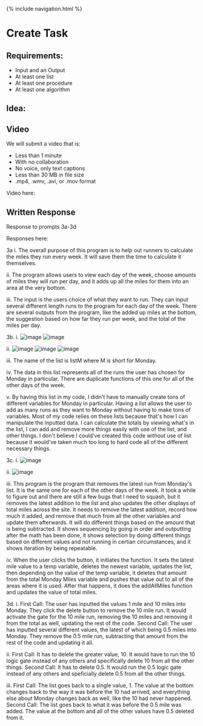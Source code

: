 {% include navigation.html %}

# Create Task
## Requirements:
* Input and an Output
* At least one list
* At least one procedure
* At least one algorithm

## Idea:

## Video
We will submit a video that is:

* Less than 1 minute 
* With no collaboration
* No voice, only text captions
* Less than 30 MB in file size
* .mp4, .wmv, .avi, or .mov format

Video here:

## Written Response
Response to prompts 3a-3d

Responses here:

3a
i. The overall purpose of this program is to help out runners to calculate the miles they run every week. It will save them the time to calculate it themselves. 

ii. The program allows users to view each day of the week, choose amounts of miles they will run per day, and it adds up all the miles for them into an area at the very bottom.

iii. The input is the users choice of what they want to run. They can input several different length runs to the program for each day of the week. There are several outputs from the program, like the added up miles at the bottom, the suggestion based on how far they run per week, and the total of the miles per day. 

3b. 
i. ![image](https://user-images.githubusercontent.com/89223558/162367212-6859a181-9318-4f0e-a125-98c0903ac57c.png)
![image](https://user-images.githubusercontent.com/89223558/162367231-faa50efe-7c95-4a2f-b35c-95f99ba3ae66.png)

ii. ![image](https://user-images.githubusercontent.com/89223558/162367298-e4fe1b43-4bf6-4efc-871e-4691d721b698.png)
![image](https://user-images.githubusercontent.com/89223558/162367333-a232c379-6e14-45cb-9911-54190814e513.png)
![image](https://user-images.githubusercontent.com/89223558/162367358-01ff9662-1137-4c76-82b0-1d2a9e4adc0e.png)

iii. The name of the list is listM where M is short for Monday. 

iv. The data in this list represents all of the runs the user has chosen for Monday in particular. There are duplicate functions of this one for all of the other days of the week. 

v. By having this list in my code, I didn't have to manually create tons of different variables for Monday in particular. Having a list allows the user to add as many runs as they want to Monday without having to make tons of variables. Most of my code relies on these lists because that's how I can manipulate the inputted data. I can calculate the totals by viewing what's in the list, I can add and remove more things easily with use of the list, and other things. I don't believe I could've created this code without use of list because it would've taken much too long to hard code all of the different necessary things. 

3c.
i. ![image](https://user-images.githubusercontent.com/89223558/162367795-1cdb456e-bb08-4144-aea4-aed5fd3cff52.png)

ii. ![image](https://user-images.githubusercontent.com/89223558/162368238-c80027b1-cd94-4131-a832-e793f732e1dc.png)

iii. This program is the program that removes the latest run from Monday's list. It is the same one for each of the other days of the week. It took a while to figure out and there are still a few bugs that I need to squash, but it removes the latest addition to the list and also updates the other displays of total miles across the site. It needs to remove the latest addition, record how much it added, and remove that much from all the other variables and update them afterwards. It will do different things based on the amount that is being subtracted. It shows sequencing by going in order and outputting after the math has been done, it shows selection by doing different things based on different values and not running in certian circumstances, and it shows iteration by being repeatable. 

iv. When the user clicks the button, it initiates the function. It sets the latest mile value to a temp variable, deletes the newest variable, updates the list, then depending on the value of the temp variable, it deletes that amount from the total Monday Miles variable and pushes that value out to all of the areas where it is used. After that happens, it does the addAllMiles function and updates the value of total miles. 

3d.
i. 
First Call: The user has inputted the values 1 mile and 10 miles into Monday. They click the delete button to remove the 10 mile run. It would activate the gate for the 10 mile run, removing the 10 miles and removing it from the total as well, updating the rest of the code. 
Second Call: The user has inputted several different values, the latest of which being 0.5 miles into Monday. They remove the 0.5 mile run, subtracting that amount from the rest of the code and updating it all. 

ii.
First Call: It has to delete the greater value, 10. It would have to run the 10 logic gate instead of any others and specifically delete 10 from all the other things. 
Second Call: It has to delete 0.5. It would run the 0.5 logic gate instead of any others and speficially delete 0.5 from all the other things. 

iii.
First Call: The list goes back to a single value, 1. The value at the bottom changes back to the way it was before the 10 had arrived, and everything else about Monday changes back as well, like the 10 had never happened. 
Second Call: The list goes back to what it was before the 0.5 mile was added. The value at the bottom and all of the other values have 0.5 deleted from it. 
